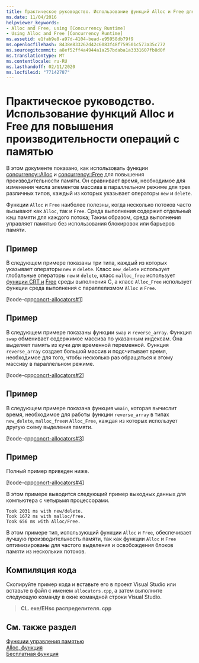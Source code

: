 ```yaml
---
title: Практическое руководство. Использование функций Alloc и Free для повышения производительности операций с памятью
ms.date: 11/04/2016
helpviewer_keywords:
- Alloc and Free, using [Concurrency Runtime]
- Using Alloc and Free [Concurrency Runtime]
ms.assetid: e1fab9e8-a97d-4104-bead-e95958db79f9
ms.openlocfilehash: 8438e833262d42c6083f48f759501c573a35c772
ms.sourcegitcommit: a8ef52ff4a4944a1a257bdaba1a3331607fb8d0f
ms.translationtype: MT
ms.contentlocale: ru-RU
ms.lasthandoff: 02/11/2020
ms.locfileid: "77142787"
---
```

# <a name="how-to-use-alloc-and-free-to-improve-memory-performance"></a>Практическое руководство. Использование функций Alloc и Free для повышения производительности операций с памятью

В этом документе показано, как использовать функции [concurrency::Alloc](reference/concurrency-namespace-functions.md#alloc) и [concurrency::Free](reference/concurrency-namespace-functions.md#free) для повышения производительности памяти. Он сравнивает время, необходимое для изменения числа элементов массива в параллельном режиме для трех различных типов, каждый из которых указывает операторы `new` и `delete`.

Функции `Alloc` и `Free` наиболее полезны, когда несколько потоков часто вызывают как `Alloc`, так и `Free`. Среда выполнения содержит отдельный кэш памяти для каждого потока; Таким образом, среда выполнения управляет памятью без использования блокировок или барьеров памяти.

## <a name="example"></a>Пример

В следующем примере показаны три типа, каждый из которых указывает операторы `new` и `delete`. Класс `new_delete` использует глобальные операторы `new` и `delete`, класс `malloc_free` использует [функции CRT и](../../c-runtime-library/reference/malloc.md) [Free](../../c-runtime-library/reference/free.md) среды выполнения C, а класс `Alloc_Free` использует функции среда выполнения с параллелизмом `Alloc` и `Free`.

[!code-cpp[concrt-allocators#1](../../parallel/concrt/codesnippet/cpp/how-to-use-alloc-and-free-to-improve-memory-performance_1.cpp)]

## <a name="example"></a>Пример

В следующем примере показаны функции `swap` и `reverse_array`. Функция `swap` обменивает содержимое массива по указанным индексам. Она выделяет память из кучи для временной переменной. Функция `reverse_array` создает большой массив и подсчитывает время, необходимое для того, чтобы несколько раз обращаться к этому массиву в параллельном режиме.

[!code-cpp[concrt-allocators#2](../../parallel/concrt/codesnippet/cpp/how-to-use-alloc-and-free-to-improve-memory-performance_2.cpp)]

## <a name="example"></a>Пример

В следующем примере показана функция `wmain`, которая вычислит время, необходимое для работы функции `reverse_array` в типах `new_delete`, `malloc_free`и `Alloc_Free`, каждая из которых использует другую схему выделения памяти.

[!code-cpp[concrt-allocators#3](../../parallel/concrt/codesnippet/cpp/how-to-use-alloc-and-free-to-improve-memory-performance_3.cpp)]

## <a name="example"></a>Пример

Полный пример приведен ниже.

[!code-cpp[concrt-allocators#4](../../parallel/concrt/codesnippet/cpp/how-to-use-alloc-and-free-to-improve-memory-performance_4.cpp)]

В этом примере выводится следующий пример выходных данных для компьютера с четырьмя процессорами.

```Output
Took 2031 ms with new/delete.
Took 1672 ms with malloc/free.
Took 656 ms with Alloc/Free.
```

В этом примере тип, использующий функции `Alloc` и `Free`, обеспечивает лучшую производительность памяти, так как функции `Alloc` и `Free` оптимизированы для частого выделения и освобождения блоков памяти из нескольких потоков.

## <a name="compiling-the-code"></a>Компиляция кода

Скопируйте пример кода и вставьте его в проект Visual Studio или вставьте в файл с именем `allocators.cpp`, а затем выполните следующую команду в окне командной строки Visual Studio.

> **CL. exe/EHsc распределителя. cpp**

## <a name="see-also"></a>См. также раздел

[Функции управления памятью](../../parallel/concrt/memory-management-functions.md)<br/>
[Alloc, функция](reference/concurrency-namespace-functions.md#alloc)<br/>
[Бесплатная функция](reference/concurrency-namespace-functions.md#free)
